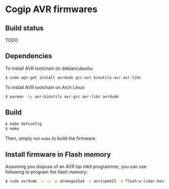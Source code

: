# Cogip AVR firmwares

## Build status
TODO

## Dependencies

To install AVR toolchain on debian/ubuntu:

```bash
$ sudo apt-get install avrdude gcc-avr binutils-avr avr-libc
```

To install AVR toolchain on Arch Linux:

```bash
$ pacman -Sy avr-binutils avr-gcc avr-libc avrdude
```

## Build

```bash
$ make defconfig
$ make
```

Then, simply run `make` to build the firmware.

## Install firmware in Flash memory

Assuming you dispose of an AVR Isp mkII programmer, you can use following to program the flash memory:

```bash
$ sudo avrdude -v -v -p atxmega32a4 -c avrispmkII -U flash:w:lidar.hex:i
```

